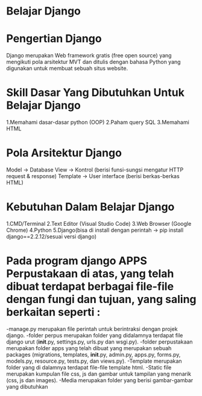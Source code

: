 # Belajar Django
# Pengertian Django
Django merupakan Web framework gratis (free open source) yang mengikuti pola arsitektur MVT dan ditulis dengan bahasa Python yang digunakan untuk membuat sebuah situs website.
# Skill Dasar Yang Dibutuhkan Untuk Belajar Django
1.Memahami dasar-dasar python (OOP)
2.Paham query SQL
3.Memahami HTML

# Pola Arsitektur Django
Model -> Database
View -> Kontrol (berisi funsi-sungsi mengatur HTTP request & response)
Template -> User interface (berisi berkas-berkas HTML)

# Kebutuhan Dalam Belajar Django
1.CMD/Terminal
2.Text Editor (Visual Studio Code)
3.Web Browser (Google Chrome)
4.Python
5.Django(bisa di install dengan perintah -> pip install django==2.2.12/sesuai versi django)

# Pada program django APPS Perpustakaan di atas, yang telah dibuat terdapat berbagai file-file dengan fungi dan tujuan, yang saling berkaitan seperti :
-manage.py merupakan file perintah untuk berintraksi dengan projek django.
-folder perpus merupakan folder yang didalamnya terdapat file django urut (__init__.py, settings.py, urls.py dan wsgi.py).
-folder perpustakaan merupakan folder apps yang telah dibuat yang merupakan sebuah packages (migrations, templates, __init__.py, admin.py, apps.py, forms.py, models.py, resource.py, tests.py, dan views.py).
-Template merupakan folder yang di dalamnya terdapat file-file template html.
-Static file merupakan kumpulan file css, js dan gambar untuk tampilan yang menarik (css, js dan images).
-Media merupakan folder yang berisi gambar-gambar yang dibutuhkan
